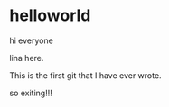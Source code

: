 # helloworld

hi everyone

lina here. 

This is the first git that I have ever wrote.

so exiting!!!
